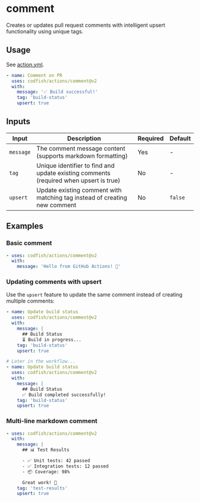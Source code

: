 # comment

Creates or updates pull request comments with intelligent upsert functionality using unique tags.

<!-- DOCTOC SKIP -->

## Usage

See [action.yml](action.yml).

```yaml
- name: Comment on PR
  uses: codfish/actions/comment@v2
  with:
    message: '✅ Build successful!'
    tag: 'build-status'
    upsert: true
```

## Inputs

<!-- start inputs -->

| Input     | Description                                                                           | Required | Default |
| --------- | ------------------------------------------------------------------------------------- | -------- | ------- |
| `message` | The comment message content (supports markdown formatting)                            | Yes      | -       |
| `tag`     | Unique identifier to find and update existing comments (required when upsert is true) | No       | -       |
| `upsert`  | Update existing comment with matching tag instead of creating new comment             | No       | `false` |

<!-- end inputs -->

## Examples

### Basic comment

```yaml
- uses: codfish/actions/comment@v2
  with:
    message: 'Hello from GitHub Actions! 👋'
```

### Updating comments with upsert

Use the `upsert` feature to update the same comment instead of creating multiple comments:

```yaml
- name: Update build status
  uses: codfish/actions/comment@v2
  with:
    message: |
      ## Build Status
      ⏳ Build in progress...
    tag: 'build-status'
    upsert: true

# Later in the workflow...
- name: Update build status
  uses: codfish/actions/comment@v2
  with:
    message: |
      ## Build Status
      ✅ Build completed successfully!
    tag: 'build-status'
    upsert: true
```

### Multi-line markdown comment

```yaml
- uses: codfish/actions/comment@v2
  with:
    message: |
      ## 📊 Test Results

      - ✅ Unit tests: 42 passed
      - ✅ Integration tests: 12 passed
      - 📦 Coverage: 98%

      Great work! 🎉
    tag: 'test-results'
    upsert: true
```
